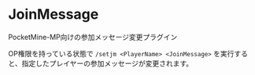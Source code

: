 # JoinMessage

PocketMine-MP向けの参加メッセージ変更プラグイン

OP権限を持っている状態で
```/setjm <PlayerName> <JoinMessage>```
を実行すると、指定したプレイヤーの参加メッセージが変更されます。
